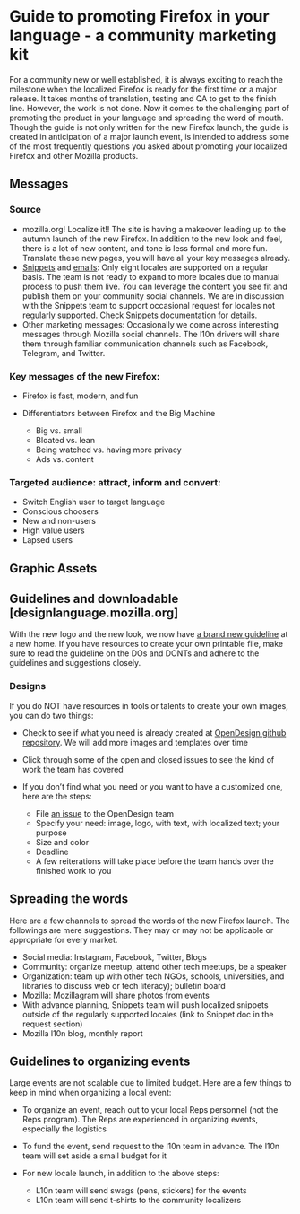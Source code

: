 # Guide to promoting Firefox in your language - a community marketing kit

For a community new or well established, it is always exciting to reach the milestone when the localized Firefox is ready for the first time or a major release. It takes months of translation, testing and QA to get to the finish line. However, the work is not done. Now it comes to the challenging part of promoting the product in your language and spreading the word of mouth. Though the guide is not only written for the new Firefox launch, the guide is created in anticipation of a major launch event, is intended to address some of the most frequently questions you asked about promoting your localized Firefox and other Mozilla products.

## Messages

### Source

* mozilla.org! Localize it!! The site is having a makeover leading up to the autumn launch of the new Firefox. In addition to the new look and feel, there is a lot of new content, and tone is less formal and more fun. Translate these new pages, you will have all your key messages already.
* [Snippets](https://github.com/mozilla-l10n/engagement-l10n/tree/master/en-US/snippets/2017) and [emails](https://github.com/mozilla-l10n/engagement-l10n/tree/master/en-US/emails/2017): Only eight locales are supported on a regular basis. The team is not ready to expand to more locales due to manual process to push them live. You can leverage the content you see fit and publish them on your community social channels. We are in discussion with the Snippets team to support occasional request for locales not regularly supported. Check [Snippets](../webprojects/snippets.md) documentation for details.
* Other marketing messages: Occasionally we come across interesting messages through Mozilla social channels. The l10n drivers will share them through familiar communication channels such as Facebook, Telegram, and Twitter.

### Key messages of the new Firefox:

* Firefox is fast, modern, and fun
* Differentiators between Firefox and the Big Machine

  * Big vs. small
  * Bloated vs. lean
  * Being watched vs. having more privacy
  * Ads vs. content

### Targeted audience: attract, inform and convert:

* Switch English user to target language
* Conscious choosers
* New and non-users
* High value users
* Lapsed users

## Graphic Assets

## Guidelines and downloadable [designlanguage.mozilla.org]

With the new logo and the new look, we now have [a brand new guideline](designlanguage.mozilla.org) at a new home. If you have resources to create your own printable file, make sure to read the guideline on the DOs and DONTs and adhere to the guidelines and suggestions closely.

### Designs

If you do NOT have resources in tools or talents to create your own images, you can do two things:

* Check to see if what you need is already created at [OpenDesign github repository](https://github.com/mozilla/OpenDesign/tree/master/2017). We will add more images and templates over time
* Click through some of the open and closed issues to see the kind of work the team has covered
* If you don’t find what you need or you want to have a customized one, here are the steps:

  * File [an issue](https://github.com/mozilla/OpenDesign/issues) to the OpenDesign team
  * Specify your need: image, logo, with text, with localized text; your purpose
  * Size and color
  * Deadline
  * A few reiterations will take place before the team hands over the finished work to you

## Spreading the words

Here are a few channels to spread the words of the new Firefox launch. The followings are mere suggestions. They may or may not be applicable or appropriate for every market.

* Social media: Instagram, Facebook, Twitter, Blogs
* Community: organize meetup, attend other tech meetups, be a speaker
* Organization: team up with other tech NGOs, schools, universities, and libraries to discuss web or tech literacy); bulletin board
* Mozilla: Mozillagram will share photos from events
* With advance planning, Snippets team will push localized snippets outside of the regularly supported locales (link to Snippet doc in the request section)
* Mozilla l10n blog, monthly report

## Guidelines to organizing events

Large events are not scalable due to limited budget. Here are a few things to keep in mind when organizing a local event:

* To organize an event, reach out to your local Reps personnel (not the Reps program). The Reps are experienced in organizing events, especially the logistics
* To fund the event, send request to the l10n team in advance. The l10n team will set aside a small budget for it
* For new locale launch, in addition to the above steps:

  * L10n team will send swags (pens, stickers) for the events
  * L10n team will send t-shirts to the community localizers
